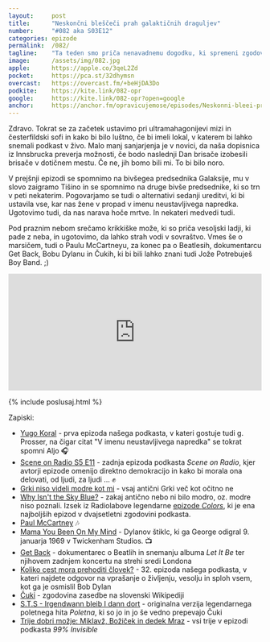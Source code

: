 ```yaml
---
layout: 	post
title:  	"Neskončni bleščeči prah galaktičnih draguljev"
number: 	"#082 aka S03E12"
categories:	epizode
permalink:	/082/
tagline: 	"Ta teden smo priča nenavadnemu dogodku, ki spremeni zgodovina Krikkita in zgodnjo galaktično zgodovino, kot tako. Spomnimo se na mnoge lepe pesmi."
image:		/assets/img/082.jpg
apple:		https://apple.co/3qeL2Zd
pocket:		https://pca.st/32dhymsn
overcast:	https://overcast.fm/+beHjDA3Do
podkite:	https://kite.link/082-opr
google:		https://kite.link/082-opr?open=google
anchor:		https://anchor.fm/opravicujemose/episodes/Neskonni-bleei-prah-galaktinih-draguljev-e1bughq
---
```


Zdravo. Tokrat se za začetek ustavimo pri ultramahagonijevi mizi in česterfildski sofi in kako bi bilo luštno, če bi imeli lokal, v katerem bi lahko snemali podkast v živo. Malo manj sanjarjenja je v novici, da naša dopisnica iz Innsbrucka preverja možnosti, če bodo naslednji Dan brisače izobesili brisače v dotičnem mestu. Če ne, jih bomo bili mi. To bi bilo noro. 

V prejšnji epizodi se spomnimo na bivšegea predsednika Galaksije, mu v slovo zaigramo Tišino in se spomnimo na druge bivše predsednike, ki so trn v peti nekaterim. Pogovarjamo se tudi o alternativi sedanji ureditvi, ki bi ustavila vse, kar nas žene v propad v imenu neustavljivega napredka. Ugotovimo tudi, da nas narava hoče mrtve. In nekateri medvedi tudi. 

Pod praznim nebom srečamo krikkiške može, ki so priča vesoljski ladji, ki pade z neba, in ugotovimo, da lahko strah vodi v sovraštvo. Vmes še o marsičem, tudi o Paulu McCartneyu, za konec pa o Beatlesih, dokumentarcu Get Back, Bobu Dylanu in Čukih, ki bi bili lahko znani tudi Jože Potrebuješ Boy Band. ;) 

<iframe src="https://open.spotify.com/embed/episode/75xmLGNpAISAm2MpDdXYYB?utm_source=generator" width="100%" height="232" frameBorder="0" allowfullscreen="" allow="autoplay; clipboard-write; encrypted-media; fullscreen; picture-in-picture"></iframe>

{% include poslusaj.html %}

Zapiski:
- [Yugo Koral](https://opravicujemo.se/001/) - prva epizoda našega podkasta, v kateri gostuje tudi g. Prosser, na čigar citat "V imenu neustavljivega napredka" se tokrat spomni Aljo 🎧
- [Scene on Radio S5 E11](http://www.sceneonradio.org/s5-e11-change-everything/) - zadnja epizoda podkasta _Scene on Radio_, kjer avtorji epizode omenijo direktno demokracijo in kako bi morala ona delovati, od ljudi, za ljudi ... ✊
- [Grki niso videli modre kot mi](https://greekreporter.com/2021/07/27/did-the-ancient-greeks-see-blue-like-we-do/) - vsaj antični Grki več kot očitno ne
- [Why Isn't the Sky Blue?](https://www.wnycstudios.org/podcasts/radiolab/segments/211213-sky-isnt-blue) - zakaj antično nebo ni bilo modro, oz. modre niso poznali. Izsek iz Radiolabove legendarne [epizode _Colors_](https://www.wnycstudios.org/podcasts/radiolab/episodes/211119-colors), ki je ena najboljših epizod v dvajsetletni zgodovini podkasta.
- [Paul McCartney](https://www.paulmccartney.com/) 🎶
- [Mama You Been On My Mind](https://www.youtube.com/watch?v=STTmOiY4kcs) - Dylanov štiklc, ki ga George odigral 9. januarja 1969 v Twickenham Studios. 📺
- [Get Back](https://en.wikipedia.org/wiki/The_Beatles:_Get_Back) - dokumentarec o Beatlih in snemanju albuma _Let It Be_ ter njihovem zadnjem koncertu na strehi sredi Londona
- [Koliko cest mora prehoditi človek?](https://opravicujemo.se/032/) - 32. epizoda našega podkasta, v kateri najdete odgovor na vprašanje o življenju, vesolju in sploh vsem, kot ga je osmislil Bob Dylan
- [Čuki](https://sl.wikipedia.org/wiki/%C4%8Cuki) - zgodovina zasedbe na slovenski Wikipediji 
- [S.T.S - Irgendwann bleib I dann dort](https://www.youtube.com/watch?v=93nNmegkQos) - originalna verzija legendarnega poletnega hita _Poletna_, ki so jo in jo še vedno prepevajo Čuki 
- [Trije dobri možje: Miklavž, Božiček in dedek Mraz](https://99percentinvisible.org/episode/the-three-santas-of-slovenia/) - vsi trije v epizodi podkasta _99% Invisible_